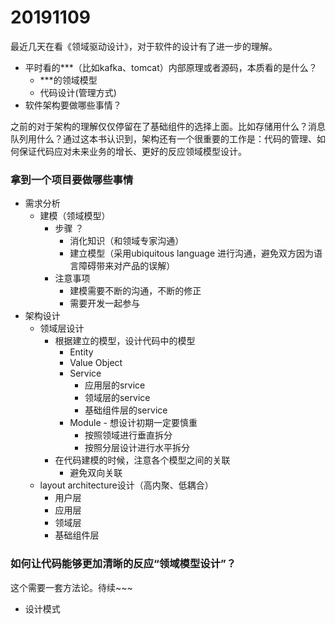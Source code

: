 # 20191109

最近几天在看《领域驱动设计》，对于软件的设计有了进一步的理解。

* 平时看的***（比如kafka、tomcat）内部原理或者源码，本质看的是什么？
    - ***的领域模型
    - 代码设计(管理方式)
* 软件架构要做哪些事情？

之前的对于架构的理解仅仅停留在了基础组件的选择上面。比如存储用什么？消息队列用什么？通过这本书认识到，架构还有一个很重要的工作是：代码的管理、如何保证代码应对未来业务的增长、更好的反应领域模型设计。

### 拿到一个项目要做哪些事情

* 需求分析
    - 建模（领域模型）
        + 步骤 ？
            * 消化知识（和领域专家沟通）
            * 建立模型（采用ubiquitous language 进行沟通，避免双方因为语言障碍带来对产品的误解）
        + 注意事项
            * 建模需要不断的沟通，不断的修正
            * 需要开发一起参与
* 架构设计
    - 领域层设计
        * 根据建立的模型，设计代码中的模型
            * Entity
            * Value Object
            * Service
                - 应用层的srvice
                - 领域层的service
                - 基础组件层的service
            * Module - 想设计初期一定要慎重
                - 按照领域进行垂直拆分
                - 按照分层设计进行水平拆分
        + 在代码建模的时候，注意各个模型之间的关联
            * 避免双向关联
    - layout architecture设计（高内聚、低耦合）
        + 用户层
        + 应用层
        + 领域层
        + 基础组件层
    
### 如何让代码能够更加清晰的反应“领域模型设计”？

这个需要一套方法论。待续~~~

* 设计模式

